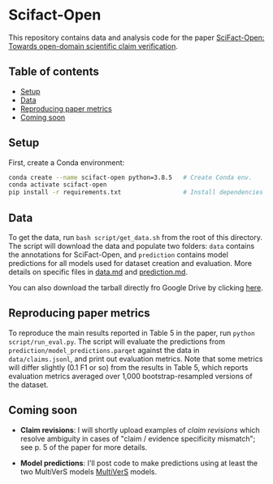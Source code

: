 # Scifact-Open

This repository contains data and analysis code for the paper [SciFact-Open: Towards open-domain scientific claim verification](https://arxiv.org/abs/2210.13777).

## Table of contents

- [Setup](#setup)
- [Data](#data)
- [Reproducing paper metrics](#reproducing-paper-metrics)
- [Coming soon](#coming-soon)

## Setup

First, create a Conda environment:

```bash
conda create --name scifact-open python=3.8.5   # Create Conda env.
conda activate scifact-open
pip install -r requirements.txt                 # Install dependencies
```

## Data

To get the data, run `bash script/get_data.sh` from the root of this directory. The script will download the data and populate two folders: `data` contains the annotations for SciFact-Open, and `prediction` contains model predictions for all models used for dataset creation and evaluation. More details on specific files in [data.md](doc/data.md) and [prediction.md](doc/prediction.md).

You can also download the tarball directly fro Google Drive by clicking [here](https://drive.google.com/uc?export=download&id=1sz-9hJTVex8h_jm_NPjXfmTrhi_8Sz-U).

## Reproducing paper metrics

To reproduce the main results reported in Table 5 in the paper, run `python script/run_eval.py`. The script will evaluate the predictions from `prediction/model_predictions.parqet` against the data in `data/claims.jsonl`, and print out evaluation metrics. Note that some metrics will differ slightly (0.1 F1 or so) from the results in Table 5, which reports evaluation metrics averaged over 1,000 bootstrap-resampled versions of the dataset.

## Coming soon

- **Claim revisions**: I will shortly upload examples of *claim revisions* which resolve ambiguity in cases of "claim / evidence specificity mismatch"; see p. 5 of the paper for more details.

- **Model predictions**: I'll post code to make predictions using at least the two MultiVerS models [MultiVerS](https://github.com/dwadden/multivers) models.
